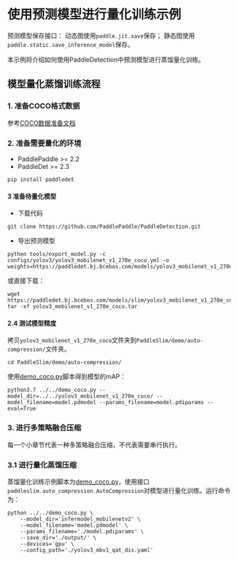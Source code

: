 # 使用预测模型进行量化训练示例

预测模型保存接口：
动态图使用``paddle.jit.save``保存；
静态图使用``paddle.static.save_inference_model``保存。

本示例将介绍如何使用PaddleDetection中预测模型进行蒸馏量化训练。

## 模型量化蒸馏训练流程

### 1. 准备COCO格式数据

参考[COCO数据准备文档](https://github.com/PaddlePaddle/PaddleDetection/blob/release/2.4/docs/tutorials/PrepareDataSet.md#coco%E6%95%B0%E6%8D%AE)

### 2. 准备需要量化的环境

- PaddlePaddle >= 2.2
- PaddleDet >= 2.3

```shell
pip install paddledet
```

#### 3 准备待量化模型
- 下载代码
```
git clone https://github.com/PaddlePaddle/PaddleDetection.git
```
- 导出预测模型
```shell
python tools/export_model.py -c configs/yolov3/yolov3_mobilenet_v1_270e_coco.yml -o weights=https://paddledet.bj.bcebos.com/models/yolov3_mobilenet_v1_270e_coco.pdparams
```
或直接下载：
```shell
wget https://paddledet.bj.bcebos.com/models/slim/yolov3_mobilenet_v1_270e_coco.tar
tar -xf yolov3_mobilenet_v1_270e_coco.tar
```

#### 2.4 测试模型精度
拷贝``yolov3_mobilenet_v1_270e_coco``文件夹到``PaddleSlim/demo/auto-compression/``文件夹。
```
cd PaddleSlim/demo/auto-compression/
```
使用[demo_coco.py](../../demo_coco.py)脚本得到模型的mAP：
```
python3.7 ../../demo_coco.py --model_dir=../../yolov3_mobilenet_v1_270e_coco/ --model_filename=model.pdmodel --params_filename=model.pdiparams --eval=True
```

### 3. 进行多策略融合压缩

每一个小章节代表一种多策略融合压缩，不代表需要串行执行。

### 3.1 进行量化蒸馏压缩
蒸馏量化训练示例脚本为[demo_coco.py](../../demo_coco.py)，使用接口``paddleslim.auto_compression.AutoCompression``对模型进行量化训练。运行命令为：
```
python ../../demo_coco.py \
    --model_dir='infermodel_mobilenetv2' \
    --model_filename='model.pdmodel' \
    --params_filename='./model.pdiparams' \
    --save_dir='./output/' \
    --devices='gpu' \
    --config_path='./yolov3_mbv1_qat_dis.yaml'
```
